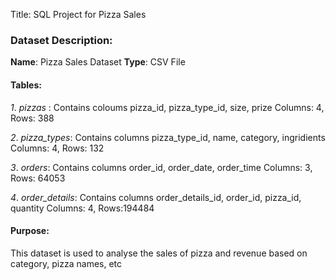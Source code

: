 Title: SQL Project for Pizza Sales
### Dataset Description:
**Name**: Pizza Sales Dataset 
**Type**: CSV File

#### Tables:
*1*. *pizzas* : Contains coloums pizza_id, pizza_type_id, size, prize
              Columns: 4,
              Rows: 388
              
*2*. *pizza_types*: Contains columns pizza_type_id, name, category, ingridients
                  Columns: 4, 
                  Rows: 132
                  
*3*. *orders*: Contains columns order_id, order_date, order_time
              Columns: 3, 
              Rows: 64053
              
*4*. *order_details*: Contains columns order_details_id, order_id, pizza_id, quantity
                    Columns: 4, 
                    Rows:194484

#### Purpose:
This dataset is used to analyse the sales of pizza and revenue based on category, pizza names, etc 

